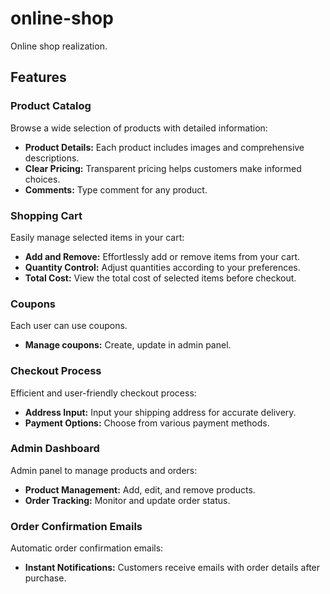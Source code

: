 # online-shop
Online shop realization.

## Features

### Product Catalog

Browse a wide selection of products with detailed information:

- **Product Details:** Each product includes images and comprehensive descriptions.
- **Clear Pricing:** Transparent pricing helps customers make informed choices.
- **Comments:** Type comment for any product.

### Shopping Cart

Easily manage selected items in your cart:

- **Add and Remove:** Effortlessly add or remove items from your cart.
- **Quantity Control:** Adjust quantities according to your preferences.
- **Total Cost:** View the total cost of selected items before checkout.

### Coupons

Each user can use coupons.
- **Manage coupons:** Create, update in admin panel.

### Checkout Process

Efficient and user-friendly checkout process:

- **Address Input:** Input your shipping address for accurate delivery.
- **Payment Options:** Choose from various payment methods.

### Admin Dashboard

Admin panel to manage products and orders:

- **Product Management:** Add, edit, and remove products.
- **Order Tracking:** Monitor and update order status.

### Order Confirmation Emails

Automatic order confirmation emails:

- **Instant Notifications:** Customers receive emails with order details after purchase.
